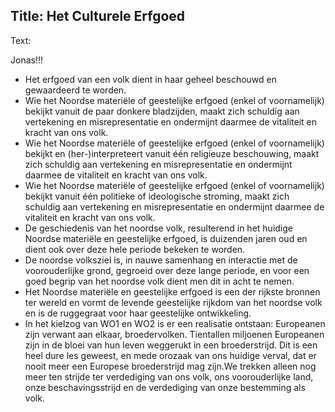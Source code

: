 Title: Het Culturele Erfgoed
----
Text:

Jonas!!!

- Het erfgoed van een volk dient in haar geheel beschouwd en gewaardeerd te worden.
- Wie het Noordse materiële of geestelijke erfgoed (enkel of voornamelijk) bekijkt vanuit de paar donkere bladzijden, maakt zich schuldig aan vertekening en misrepresentatie en ondermijnt daarmee de vitaliteit en kracht van ons volk.
- Wie het Noordse materiële of geestelijke erfgoed (enkel of voornamelijk) bekijkt en (her-)interpreteert vanuit één religieuze beschouwing, maakt zich schuldig aan vertekening en misrepresentatie en ondermijnt daarmee de vitaliteit en kracht van ons volk.
- Wie het Noordse materiële of geestelijke erfgoed (enkel of voornamelijk) bekijkt vanuit één politieke of ideologische stroming, maakt zich schuldig aan vertekening en misrepresentatie en ondermijnt daarmee de vitaliteit en kracht van ons volk.
- De geschiedenis van het noordse volk, resulterend in het huidige Noordse materiële en geestelijke erfgoed, is duizenden jaren oud en dient ook over deze hele periode bekeken te worden.
- De noordse volksziel is, in nauwe samenhang en interactie met de voorouderlijke grond, gegroeid over deze lange periode, en voor een goed begrip van het noordse volk dient men dit in acht te nemen.
- Het Noordse materiële en geestelijke erfgoed is een der rijkste bronnen ter wereld en vormt de levende geestelijke rijkdom van het noordse volk en is de ruggegraat voor haar geestelijke ontwikkeling.
- In het kielzog van WO1 en WO2 is er een realisatie ontstaan: Europeanen zijn verwant aan elkaar, broedervolken. Tientallen miljoenen Europeanen zijn in de bloei van hun leven weggerukt in een broederstrijd. Dit is een heel dure les geweest, en mede orozaak van ons huidige verval, dat er nooit meer een Europese broederstrijd mag zijn.We trekken alleen nog meer ten strijde ter verdediging van ons volk, ons voorouderlijke land, onze beschavingsstrijd en de verdediging van onze bestemming als volk.
